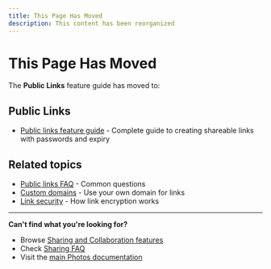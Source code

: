 ```yaml
---
title: This Page Has Moved
description: This content has been reorganized
---
```


# This Page Has Moved

The **Public Links** feature guide has moved to:

## Public Links

- [Public links feature guide](/photos/features/sharing-and-collaboration/public-links) - Complete guide to creating shareable links with passwords and expiry

## Related topics

- [Public links FAQ](/photos/faq/sharing-and-collaboration#public-links) - Common questions
- [Custom domains](/photos/features/sharing-and-collaboration/custom-domains/) - Use your own domain for links
- [Link security](/photos/faq/security-and-privacy#sharing-encryption) - How link encryption works

---

**Can't find what you're looking for?**

- Browse [Sharing and Collaboration features](/photos/features/sharing-and-collaboration/share)
- Check [Sharing FAQ](/photos/faq/sharing-and-collaboration)
- Visit the [main Photos documentation](/photos/)
